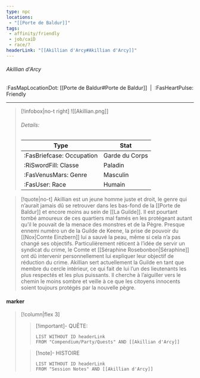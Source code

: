 ```yaml
---
type: npc
locations:
 - "[[Porte de Baldur]]"
tags:
 - affinity/friendly
 - job/caïD
 - race/?
headerLink: "[[Akillian d'Arcy#Akillian d'Arcy]]"
---
```

###### Akillian d'Arcy
<span class="sub2">:FasMapLocationDot: [[Porte de Baldur#Porte de Baldur]]&nbsp;&nbsp;|&nbsp;&nbsp;:FasHeartPulse: Friendly </span>
___

> [!infobox|no-t right]
> ![[Akillian.png]]
> ###### Details:
> | Type | Stat |
> | ---- | ---- |
> | :FasBriefcase: Occupation | Garde du Corps |
> | :RiSwordFill: Classe | Paladin |
> | :FasVenusMars: Genre | Masculin |
> | :FasUser: Race | Humain |
<span class="clearfix"></span>

> [!quote|no-t]
>Akillian est un jeune homme juste et droit, le genre qui n’aurait jamais dû se retrouver dans les bas-fond de la [[Porte de Baldur]] et encore moins au sein de [[La Guilde]]. Il est pourtant tombé amoureux de ces quartiers mal famés en les protégeant autant qu’il le pouvait de la menace des monstres et de la Pègre. Presque ennemi numéro un de la Guilde de Keene, la prise de pouvoir du [[Nox|Comte Einzbern]] lui a sauvé la peau, même si cela n’a pas changé ses objectifs. Particulièrement réticent à l’idée de servir un syndicat du crime, le Comte et [[Séraphine Rosebonbon|Séraphine]] ont dû intervenir personnellement lui expliquer leur objectif de réduction du crime. Akillian sert actuellement la Guilde en tant que membre du cercle intérieur,  ce qui fait de lui l’un des lieutenants les plus respectés et les plus puissants. Il cherche à l’aiguiller vers le chemin le moins sombre et veille à ce que les citoyens innocents soient toujours protégés par la nouvelle pègre.

#### marker
> [!column|flex 3]
>> [!important]- QUÊTE:
>>```dataview
>>LIST WITHOUT ID headerLink
>>FROM "Compendium/Party/Quests" AND [[Akillian d'Arcy]]
>
>>[!note]- HISTOIRE
>>```dataview
>>LIST WITHOUT ID headerLink
>>FROM "Session Notes" AND [[Akillian d'Arcy]]
